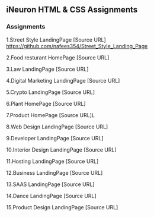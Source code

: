 ## iNeuron HTML & CSS Assignments

### Assignments

1.Street Style LandingPage [Source URL] https://github.com/nafees354/Street_Style_Landing_Page

2.Food resturant HomePage  [Source URL]

3.Law LandingPage [Source URL]

4.Digital Marketing LandingPage [Source URL]

5.Crypto LandingPage [Source URL]

6.Plant HomePage [Source URL]

7.Product HomePage [Source URL]L

8.Web Design LandingPage [Source URL]

9.Developer LandingPage [Source URL]

10.Interior Design LandingPage [Source URL]

11.Hosting LandingPage [Source URL]

12.Business LandingPage [Source URL]

13.SAAS LandingPage [Source URL]

14.Dance LandingPage [Source URL]

15.Product Design LandingPage [Source URL]
